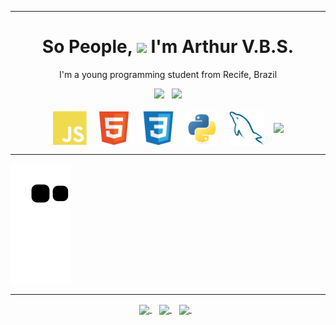 <hr>

<div id="header">
  <h1 align='center'>
      So People,
      <img src="https://raw.githubusercontent.com/iampavangandhi/iampavangandhi/master/gifs/Hi.gif" width="35">
      I'm Arthur V.B.S.
  </h1>
  <p align="center">
      I'm a young programming student from Recife, Brazil
  </p>
</div>

<div id="main">
    <div align="center">
        <img height="160px" src="https://github-readme-stats.vercel.app/api?username=ArthurVBS&show_icons=true&count_private=true&theme=tokyonight">
        &nbsp;
        <img height="160px" src="https://github-readme-stats.vercel.app/api/top-langs/?username=ArthurVBS&layout=compact&theme=tokyonight">
    </div>
    <br>
    <div align="center" style="display: inline_block" height="90">
        <img align="center" height="55px" src="https://raw.githubusercontent.com/devicons/devicon/master/icons/javascript/javascript-plain.svg">
        &nbsp;&nbsp;
        <img align="center" height="55px" src="https://raw.githubusercontent.com/devicons/devicon/master/icons/html5/html5-original.svg">
        &nbsp;&nbsp;
        <img align="center" height="55px" src="https://raw.githubusercontent.com/devicons/devicon/master/icons/css3/css3-original.svg">
        &nbsp;&nbsp;
        <img align="center" height="55px" src="https://raw.githubusercontent.com/devicons/devicon/master/icons/python/python-original.svg">
        &nbsp;&nbsp;
        <img align="center" height="55px" src="https://raw.githubusercontent.com/devicons/devicon/master/icons/mysql/mysql-original.svg">
        &nbsp;&nbsp;
        <img align="center" height="55px" src="https://64.media.tumblr.com/31fca450a7cf89369e51328b80f7c8d8/tumblr_mo7etqt46g1sutxdmo1_250.gif">
    </div>
</div>

<hr>

![Snake animation](https://github.com/ArthurVBS/ArthurVBS/blob/output/github-contribution-grid-snake.svg)

<hr>

<div id="section" align="center">
    <a href="https://arthurvbs.github.io/">
        <img align="center" height="30px" img src="https://img.shields.io/badge/GitHub%20Pages-303388?style=for-the-badge&logo=github&logoColor=white">        
    </a>&nbsp;&nbsp;
    <a href="https://www.instagram.com/arthurwithanh/">
        <img align="center" height="30px" img src="https://img.shields.io/badge/Instagram-303388?style=for-the-badge&logo=instagram&logoColor=white">        
    </a>&nbsp;&nbsp;
    <a href="https://www.linkedin.com/in/arthur-v-b-s-b40abb215/">
        <img align="center" height="30px" img src="https://img.shields.io/badge/LinkedIn-303388?style=for-the-badge&logo=linkedin&logoColor=white">        
    </a>&nbsp;&nbsp;
</div>

<!--
<p align="center"> 
  <img alingn="center" src="https://profile-counter.glitch.me/ArthurVBS/count.svg" />
</p>
-->
        
<!--
**ArthurVBS/ArthurVBS** is a ✨ _special_ ✨ repository because its `README.md` (this file) appears on your GitHub profile.

Here are some ideas to get you started:

- 🔭 I’m currently working on ...
- 🌱 I’m currently learning ...
- 👯 I’m looking to collaborate on ...
- 🤔 I’m looking for help with ...
- 💬 Ask me about ...
- 📫 How to reach me: ...
- 😄 Pronouns: ...
- ⚡ Fun fact: ...
-->

